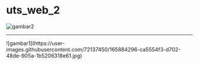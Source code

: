 # uts_web_2

![gambar2](https://user-images.githubusercontent.com/72137450/165884242-c1d8155a-a850-4a22-952e-9559915ef94b.jpg)
<hr>
![gambar1](https://user-images.githubusercontent.com/72137450/165884296-ca5554f3-d702-48de-905a-1b5206318e61.jpg)

